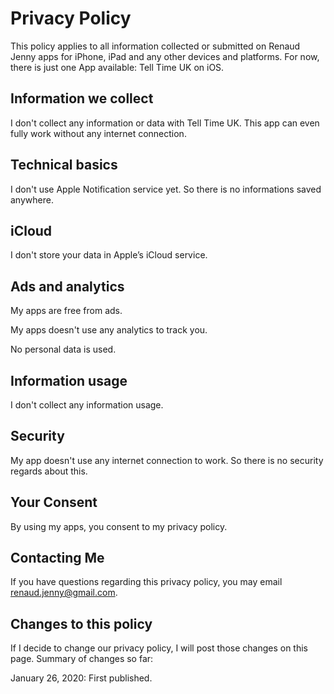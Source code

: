 # Privacy Policy

This policy applies to all information collected or submitted on Renaud Jenny apps for iPhone, iPad and any other devices and platforms.
For now, there is just one App available: Tell Time UK on iOS.

## Information we collect

I don't collect any information or data with Tell Time UK. This app can even fully work without any internet connection.

## Technical basics

I don't use Apple Notification service yet. So there is no informations saved anywhere.

## iCloud

I don't store your data in Apple’s iCloud service.

## Ads and analytics

My apps are free from ads.

My apps doesn't use any analytics to track you.

No personal data is used.

## Information usage

I don't collect any information usage.

## Security

My app doesn't use any internet connection to work. So there is no security regards about this.

## Your Consent

By using my apps, you consent to my privacy policy.

## Contacting Me

If you have questions regarding this privacy policy, you may email renaud.jenny@gmail.com.

## Changes to this policy

If I decide to change our privacy policy, I will post those changes on this page. Summary of changes so far:

January 26, 2020: First published.
